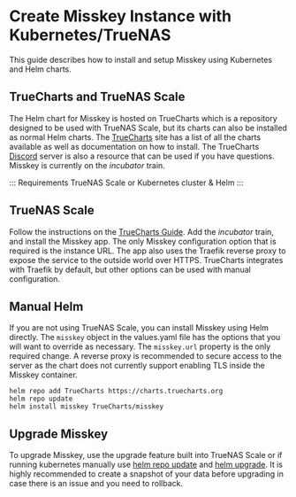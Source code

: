 # Create Misskey Instance with Kubernetes/TrueNAS

This guide describes how to install and setup Misskey using Kubernetes and Helm charts.

## TrueCharts and TrueNAS Scale

The Helm chart for Misskey is hosted on TrueCharts which is a repository designed to be used with TrueNAS Scale, but its charts can also be installed as normal Helm charts. The [TrueCharts](https://truecharts.org/docs/charts/incubator/misskey) site has a list of all the charts available as well as documentation on how to install. The TrueCharts [Discord](https://discord.gg/Ax9ZgzKx9t) server is also a resource that can be used if you have questions. Misskey is currently on the _incubator_ train.

::: Requirements
TrueNAS Scale or Kubernetes cluster & Helm
:::

## TrueNAS Scale

Follow the instructions on the [TrueCharts Guide](https://truecharts.org/docs/manual/guides/Adding-TrueCharts). Add the _incubator_ train, and install the Misskey app. The only Misskey configuration option that is required is the instance URL. The app also uses the Traefik reverse proxy to expose the service to the outside world over HTTPS. TrueCharts integrates with Traefik by default, but other options can be used with manual configuration.

## Manual Helm

If you are not using TrueNAS Scale, you can install Misskey using Helm directly. The `misskey` object in the values.yaml file has the options that you will want to override as necessary. The `misskey.url` property is the only required change. A reverse proxy is recommended to secure access to the server as the chart does not currently support enabling TLS inside the Misskey container.

```
helm repo add TrueCharts https://charts.truecharts.org
helm repo update
helm install misskey TrueCharts/misskey
```

## Upgrade Misskey

To upgrade Misskey, use the upgrade feature built into TrueNAS Scale or if running kubernetes manually use [helm repo update](https://helm.sh/docs/helm/helm_repo_update/) and [helm upgrade](https://helm.sh/docs/helm/helm_upgrade/). It is highly recommended to create a snapshot of your data before upgrading in case there is an issue and you need to rollback.
